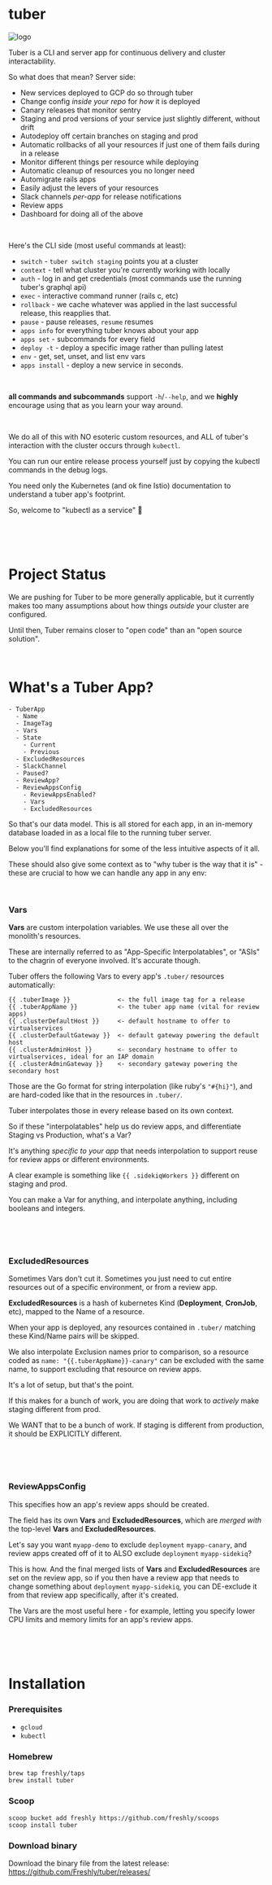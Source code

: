 # tuber

![logo](logo.png)

Tuber is a CLI and server app for continuous delivery and cluster interactability.

So what does that mean? Server side:

- New services deployed to GCP do so through tuber
- Change config *inside your repo* for *how* it is deployed
- Canary releases that monitor sentry
- Staging and prod versions of your service just slightly different, without drift
- Autodeploy off certain branches on staging and prod
- Automatic rollbacks of all your resources if just one of them fails during in a release
- Monitor different things per resource while deploying
- Automatic cleanup of resources you no longer need
- Automigrate rails apps
- Easily adjust the levers of your resources
- Slack channels *per-app* for release notifications
- Review apps
- Dashboard for doing all of the above

&nbsp;

Here's the CLI side (most useful commands at least):
- `switch` - `tuber switch staging` points you at a cluster
- `context` - tell what cluster you're currently working with locally
- `auth` - log in and get credentials (most commands use the running tuber's graphql api)
- `exec` - interactive command runner (rails c, etc)
- `rollback` - we cache whatever was applied in the last successful release, this reapplies that.
- `pause` - pause releases, `resume` resumes
- `apps info` for everything tuber knows about your app
- `apps set` - subcommands for every field
- `deploy -t` - deploy a specific image rather than pulling latest
- `env` - get, set, unset, and list env vars
- `apps install` - deploy a new service in seconds.

&nbsp;

**all commands and subcommands** support `-h`/`--help`, and we **highly** encourage using that as you learn your way around.

&nbsp;

We do all of this with NO esoteric custom resources, and ALL of tuber's interaction with the cluster occurs through `kubectl`.

You can run our entire release process yourself just by copying the kubectl commands in the debug logs.

You need only the Kubernetes (and ok fine Istio) documentation to understand a tuber app's footprint.

So, welcome to "kubectl as a service" :tada:

&nbsp;

&nbsp;

# Project Status
We are pushing for Tuber to be more generally applicable, but it currently makes too many assumptions about how things _outside_ your cluster are configured.

Until then, Tuber remains closer to "open code" than an "open source solution".

&nbsp;

# What's a Tuber App?
```
- TuberApp
  - Name
  - ImageTag
  - Vars
  - State
    - Current
    - Previous
  - ExcludedResources
  - SlackChannel
  - Paused?
  - ReviewApp?
  - ReviewAppsConfig
    - ReviewAppsEnabled?
    - Vars
    - ExcludedResources
```

So that's our data model. This is all stored for each app, in an in-memory database loaded in as a local file to the running tuber server.

Below you'll find explanations for some of the less intuitive aspects of it all.

These should also give some context as to "why tuber is the way that it is" - these are crucial to how we can handle any app in any env:

&nbsp;

### Vars
**Vars** are custom interpolation variables. We use these all over the monolith's resources.

These are internally referred to as "App-Specific Interpolatables", or "ASIs" to the chagrin of everyone involved. It's accurate though.

Tuber offers the following Vars to every app's `.tuber/` resources automatically:
```
{{ .tuberImage }}             <- the full image tag for a release
{{ .tuberAppName }}           <- the tuber app name (vital for review apps)
{{ .clusterDefaultHost }}     <- default hostname to offer to virtualservices
{{ .clusterDefaultGateway }}  <- default gateway powering the default host
{{ .clusterAdminHost }}       <- secondary hostname to offer to virtualservices, ideal for an IAP domain
{{ .clusterAdminGateway }}    <- secondary gateway powering the secondary host
```

Those are the Go format for string interpolation (like ruby's `"#{hi}"`), and are hard-coded like that in the resources in `.tuber/`.

Tuber interpolates those in every release based on its own context.

So if these "interpolatables" help us do review apps, and differentiate Staging vs Production, what's a Var?

It's anything *specific to your app* that needs interpolation to support reuse for review apps or different environments.

A clear example is something like `{{ .sidekiqWorkers }}` different on staging and prod.

You can make a Var for anything, and interpolate anything, including booleans and integers.

&nbsp;

&nbsp;

### ExcludedResources
Sometimes Vars don't cut it. Sometimes you just need to cut entire resources out of a specific environment, or from a review app.

**ExcludedResources** is a hash of kubernetes Kind (**Deployment**, **CronJob**, etc), mapped to the Name of a resource.

When your app is deployed, any resources contained in `.tuber/` matching these Kind/Name pairs will be skipped.

We also interpolate Exclusion names prior to comparison, so a resource coded as `name: "{{.tuberAppName}}-canary"` can be excluded with the same name, to support excluding that resource on review apps.

It's a lot of setup, but that's the point. 

If this makes for a bunch of work, you are doing that work to *actively* make staging different from prod. 

We WANT that to be a bunch of work. If staging is different from production, it should be EXPLICITLY different.

&nbsp;

&nbsp;

### ReviewAppsConfig
This specifies how an app's review apps should be created.

The field has its own **Vars** and **ExcludedResources**, which are *merged with* the top-level **Vars** and **ExcludedResources**.

Let's say you want `myapp-demo` to exclude `deployment` `myapp-canary`, and review apps created off of it to ALSO exclude `deployment` `myapp-sidekiq`?

This is how. And the final merged lists of **Vars** and **ExcludedResources** are set on the review app, so if you then have a review app that needs to change something about `deployment` `myapp-sidekiq`, you can DE-exclude it from that review app specifically, after it's created.

The Vars are the most useful here - for example, letting you specify lower CPU limits and memory limits for an app's review apps.

&nbsp;

&nbsp;


# Installation

### Prerequisites
- `gcloud`
- `kubectl`

### Homebrew
```
brew tap freshly/taps
brew install tuber
```

### Scoop
```
scoop bucket add freshly https://github.com/freshly/scoops
scoop install tuber
```

### Download binary
Download the binary file from the latest release: https://github.com/Freshly/tuber/releases/
